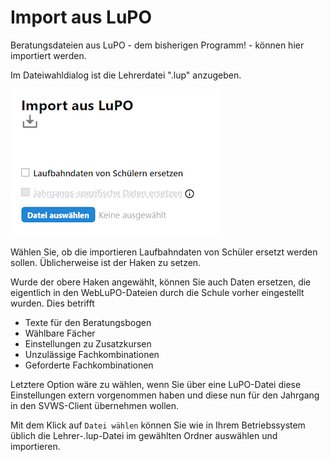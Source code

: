 # Import aus LuPO

Beratungsdateien aus LuPO - dem bisherigen Programm! - können hier importiert werden.

Im Dateiwahldialog ist die Lehrerdatei ".lup" anzugeben.

![Dialog zur Auwahl von Lupo-Dateien zum Import](./graphics/svws_schule_datenaustausch_lupo.png "Wählen Sie aus, welche Dateien Sie importieren möchten und welche Daten dabei im SVWS-Server überschrieben werden.")

Wählen Sie, ob die importieren Laufbahndaten von Schüler ersetzt werden sollen. Üblicherweise ist der Haken zu setzen.

Wurde der obere Haken angewählt, können Sie auch Daten ersetzen, die eigentlich in den WebLuPO-Dateien durch die Schule vorher eingestellt wurden. Dies betrifft 
+ Texte für den Beratungsbogen
+ Wählbare Fächer
+ Einstellungen zu Zusatzkursen
+ Unzulässige Fachkombinationen
+ Geforderte Fachkombinationen

Letztere Option wäre zu wählen, wenn Sie über eine LuPO-Datei diese Einstellungen extern vorgenommen haben und diese nun für den Jahrgang in den SVWS-Client übernehmen wollen.

Mit dem Klick auf `Datei wählen` können Sie wie in Ihrem Betriebssystem üblich die Lehrer-.lup-Datei im gewählten Ordner auswählen und importieren.